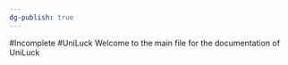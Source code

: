 ```yaml
---
dg-publish: true
---
```

#Incomplete #UniLuck 
Welcome to the main file for the documentation of UniLuck